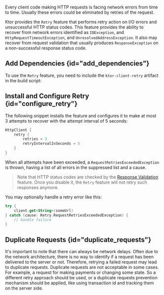 [//]: # (title: Retrying failed requests)

Every client code making HTTP requests is facing network errors from time to time. Usually these errors could be eliminated by retries of the request. 

Ktor provides the `Retry` feature that performs retry action on I/O errors and unsuccessful HTTP status codes. This feature provides the ability to recover from network errors identified as `IOException`, and `HttpRequestTimeoutException`, and `UnresolvedAddressException`. It also may recover from request validation that usually produces `ResponseException` on a non-successful response status code.


## Add Dependencies {id="add_dependencies"}
To use the `Retry` feature, you need to include the `ktor-client-retry` artifact in the build script:
<var name="artifact_name" value="ktor-client-retry"/>
<include src="lib.md" include-id="add_ktor_artifact"/>


## Install and Configure Retry {id="configure_retry"}
The following snippet installs the feature and configures it to make at most 3 attempts to recover with the attempt interval of 5 seconds: 
```kotlin
HttpClient {
    retry {
        retries = 3
        retryIntervalInSeconds = 5
    }
}
```
When all attempts have been exceeded, a `RequestRetriesExceededException` is thrown, having a list of all errors in the suppressed list and a cause.

> Note that HTTP status codes are checked by the [Response Validation](response-validation.md) feature. Once you disable it, the `Retry` feature will not retry such responses anymore.

You may optionally handle a retry error like this:
```kotlin
try {
    client.get<String>(someUrl)
} catch (cause: Retry.RequestRetriesExceededException) {
    // handle failure
}
```

## Duplicate Requests {id="duplicate_requests"}

It's important to note that there can always be network delays. Often due to the network architecture, there is no way to identify if a request has been delivered to the server or not. Therefore, retrying a failed request may lead to duplicate requests. Duplicate requests are not acceptable in some cases. For example, a request for making payments or changing some state. So a different retry approach should be used, or a duplicate requests prevention mechanism should be applied, like using transaction id and tracking them on the server side.